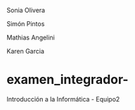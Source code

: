 
Sonia Olivera

Simón Pintos

Mathias Angelini

Karen Garcia

# examen_integrador-
Introducción a la Informática - Equipo2




